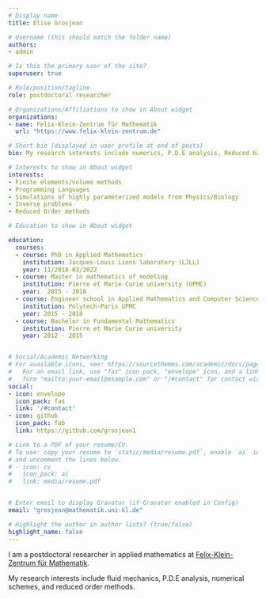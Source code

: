 ```yaml
---
# Display name
title: Elise Grosjean

# Username (this should match the folder name)
authors:
- admin

# Is this the primary user of the site?
superuser: true

# Role/position/tagline
role: postdoctoral researcher

# Organizations/Affiliations to show in About widget
organizations:
- name: Felix-Klein-Zentrum für Mathematik
  url: "https://www.felix-klein-zentrum.de"

# Short bio (displayed in user profile at end of posts)
bio: My research interests include numerics, P.D.E analysis, Reduced basis methods.

# Interests to show in About widget
interests:
- Finite elements/volume methods
- Programming Languages
- Simulations of highly parameterized models from Physics/Biology 
- Inverse problems
- Reduced Order methods

# Education to show in About widget

education:
  courses:
  - course: PhD in Applied Mathematics
    institution: Jacques-Louis Lions laboratory (LJLL)
    year: 11/2018-03/2022
  - course: Master in mathematics of modeling
    institution: Pierre et Marie Curie university (UPMC)
    year:  2015 - 2018
  - course: Engineer school in Applied Mathematics and Computer Science
    institution: Polytech-Paris UPMC
    year: 2015 - 2018
  - course: Bachelor in Fundamental Mathematics
    institution: Pierre et Marie Curie university
    year: 2012 - 2015


# Social/Academic Networking
# For available icons, see: https://sourcethemes.com/academic/docs/page-builder/#icons
#   For an email link, use "fas" icon pack, "envelope" icon, and a link in the
#   form "mailto:your-email@example.com" or "/#contact" for contact widget.
social:
- icon: envelope
  icon_pack: fas
  link: '/#contact'
- icon: github
  icon_pack: fab
  link: https://github.com/grosjean1

# Link to a PDF of your resume/CV.
# To use: copy your resume to `static/media/resume.pdf`, enable `ai` icons in `params.toml`, 
# and uncomment the lines below.
# - icon: cv
#   icon_pack: ai
#   link: media/resume.pdf


# Enter email to display Gravatar (if Gravatar enabled in Config)
email: "grosjean@mathematik.uni-kl.de"

# Highlight the author in author lists? (true/false)
highlight_name: false
---
```


I am a postdoctoral researcher in applied mathematics at [Felix-Klein-Zentrum für Mathematik](https://www.felix-klein-zentrum.de/).

My research interests include fluid mechanics, P.D.E analysis, numerical schemes, and reduced order methods.
